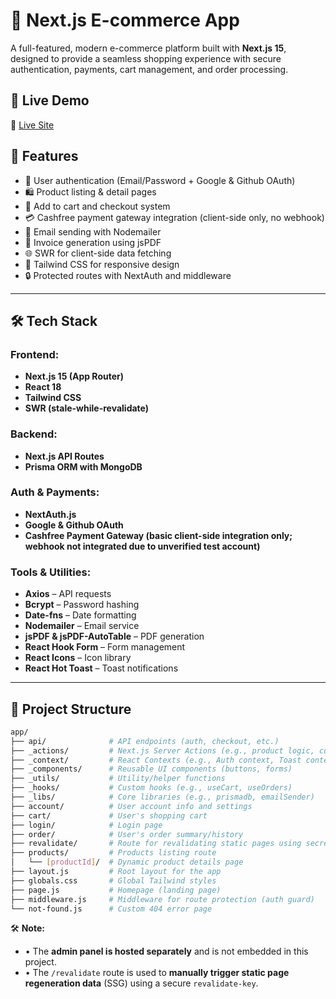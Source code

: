 # 🛒 Next.js E-commerce App

A full-featured, modern e-commerce platform built with **Next.js 15**, designed to provide a seamless shopping experience with secure authentication, payments, cart management, and order processing.

## 🚀 Live Demo

🔗 [Live Site](https://nextjs-ecom-ochre.vercel.app)

## 🧩 Features

- 🔐 User authentication (Email/Password + Google & Github OAuth)
- 🛍️ Product listing & detail pages
- 🛒 Add to cart and checkout system
- 💳 Cashfree payment gateway integration (client-side only, no webhook)
- 📧 Email sending with Nodemailer
- 📄 Invoice generation using jsPDF
- 🌐 SWR for client-side data fetching
- 🎨 Tailwind CSS for responsive design
- 🔒 Protected routes with NextAuth and middleware

---

## 🛠️ Tech Stack

### Frontend:
- **Next.js 15 (App Router)**
- **React 18**
- **Tailwind CSS**
- **SWR (stale-while-revalidate)**

### Backend:
- **Next.js API Routes**
- **Prisma ORM with MongoDB**

### Auth & Payments:
- **NextAuth.js**
- **Google & Github OAuth**
- **Cashfree Payment Gateway (basic client-side integration only; webhook not integrated due to unverified test account)**

### Tools & Utilities:
- **Axios** – API requests
- **Bcrypt** – Password hashing
- **Date-fns** – Date formatting
- **Nodemailer** – Email service
- **jsPDF & jsPDF-AutoTable** – PDF generation
- **React Hook Form** – Form management
- **React Icons** – Icon library
- **React Hot Toast** – Toast notifications

---

## 📂 Project Structure

```bash
app/
├── api/              # API endpoints (auth, checkout, etc.)
├── _actions/         # Next.js Server Actions (e.g., product logic, current user)
├── _context/         # React Contexts (e.g., Auth context, Toast context)
├── _components/      # Reusable UI components (buttons, forms)
├── _utils/           # Utility/helper functions
├── _hooks/           # Custom hooks (e.g., useCart, useOrders)
├── _libs/            # Core libraries (e.g., prismadb, emailSender)
├── account/          # User account info and settings
├── cart/             # User's shopping cart
├── login/            # Login page
├── order/            # User's order summary/history
├── revalidate/       # Route for revalidating static pages using secret key
├── products/         # Products listing route
│   └── [productId]/  # Dynamic product details page
├── layout.js         # Root layout for the app
├── globals.css       # Global Tailwind styles
├── page.js           # Homepage (landing page)
├── middleware.js     # Middleware for route protection (auth guard)
└── not-found.js      # Custom 404 error page
```

🛠 **Note:**

- • The **admin panel is hosted separately** and is not embedded in this project.  
- • The `/revalidate` route is used to **manually trigger static page regeneration data** (SSG) using a secure `revalidate-key`.
